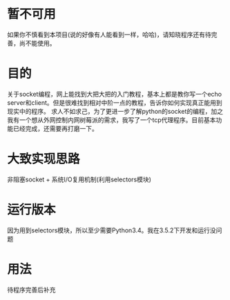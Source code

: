 # 暂不可用
如果你不慎看到本项目(说的好像有人能看到一样，哈哈)，请知晓程序还有待完善，尚不能使用。

# 目的
关于socket编程，网上能找到大把大把的入门教程，基本上都是教你写一个echo server和client。但是很难找到相对中阶一点的教程，告诉你如何实现真正能用到现实中的程序。
求人不如求己，为了更进一步了解python的socket的编程，加之我有一个想从外网控制内网树莓派的需求，我写了一个tcp代理程序。目前基本功能已经完成，还需要再打磨一下。

# 大致实现思路
非阻塞socket + 系统I/O复用机制(利用selectors模块)

# 运行版本
因为用到selectors模块，所以至少需要Python3.4。我在3.5.2下开发和运行没问题

# 用法
待程序完善后补充
